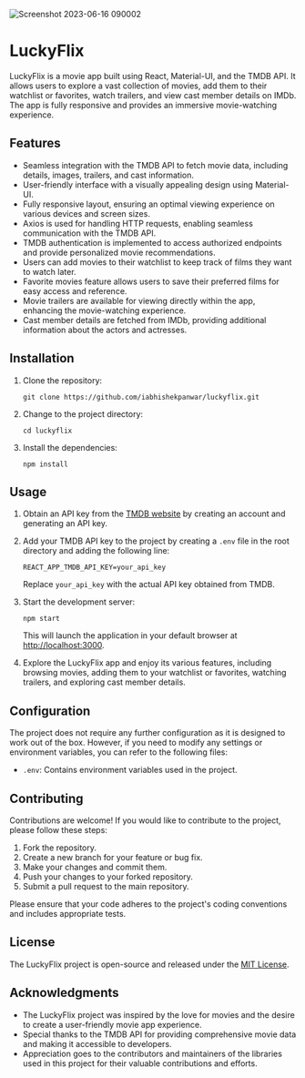 ![Screenshot 2023-06-16 090002](https://github.com/iAbhishekPanwar/luckyflix/assets/104500166/9f53652f-2fea-4e24-af4d-be45e30e0cfc)
# LuckyFlix

LuckyFlix is a movie app built using React, Material-UI, and the TMDB API. It allows users to explore a vast collection of movies, add them to their watchlist or favorites, watch trailers, and view cast member details on IMDb. The app is fully responsive and provides an immersive movie-watching experience.

## Features

- Seamless integration with the TMDB API to fetch movie data, including details, images, trailers, and cast information.
- User-friendly interface with a visually appealing design using Material-UI.
- Fully responsive layout, ensuring an optimal viewing experience on various devices and screen sizes.
- Axios is used for handling HTTP requests, enabling seamless communication with the TMDB API.
- TMDB authentication is implemented to access authorized endpoints and provide personalized movie recommendations.
- Users can add movies to their watchlist to keep track of films they want to watch later.
- Favorite movies feature allows users to save their preferred films for easy access and reference.
- Movie trailers are available for viewing directly within the app, enhancing the movie-watching experience.
- Cast member details are fetched from IMDb, providing additional information about the actors and actresses.

## Installation

1. Clone the repository:

   ```shell
   git clone https://github.com/iabhishekpanwar/luckyflix.git
   ```

2. Change to the project directory:

   ```shell
   cd luckyflix
   ```

3. Install the dependencies:

   ```shell
   npm install
   ```

## Usage

1. Obtain an API key from the [TMDB website](https://www.themoviedb.org/) by creating an account and generating an API key.

2. Add your TMDB API key to the project by creating a `.env` file in the root directory and adding the following line:

   ```
   REACT_APP_TMDB_API_KEY=your_api_key
   ```

   Replace `your_api_key` with the actual API key obtained from TMDB.

3. Start the development server:

   ```shell
   npm start
   ```

   This will launch the application in your default browser at [http://localhost:3000](http://localhost:3000).

4. Explore the LuckyFlix app and enjoy its various features, including browsing movies, adding them to your watchlist or favorites, watching trailers, and exploring cast member details.

## Configuration

The project does not require any further configuration as it is designed to work out of the box. However, if you need to modify any settings or environment variables, you can refer to the following files:

- `.env`: Contains environment variables used in the project.

## Contributing

Contributions are welcome! If you would like to contribute to the project, please follow these steps:

1. Fork the repository.
2. Create a new branch for your feature or bug fix.
3. Make your changes and commit them.
4. Push your changes to your forked repository.
5. Submit a pull request to the main repository.

Please ensure that your code adheres to the project's coding conventions and includes appropriate tests.

## License

The LuckyFlix project is open-source and released under the [MIT License](LICENSE).

## Acknowledgments

- The LuckyFlix project was inspired by the love for movies and the desire to create a user-friendly movie app experience.
- Special thanks to the TMDB API for providing comprehensive movie data and making it accessible to developers.
- Appreciation goes to the contributors and maintainers of the libraries used in this project for their valuable contributions and efforts.
